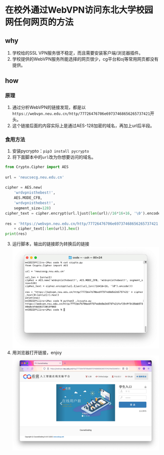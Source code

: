 # 在校外通过WebVPN访问东北大学校园网任何网页的方法
## why
1. 学校给的SSL VPN服务很不稳定，而且需要安装客户端/浏览器插件。
2. 学校提供的WebVPN服务所能选择的网页很少，cg平台和oj等常用网页都没有提供。
## how
### 原理
1. 通过分析WebVPN的链接发现，都是以`https://webvpn.neu.edu.cn/http/77726476706e69737468656265737421`开头。
2. 这个链接后面的内容实际上是通过AES-128加密的域名，再加上url后半段。

### 食用方法
1. 安装pycrypto：`pip3 install pycrypto`
2. 将下面脚本中的`url`改为你想要访问的域名。
```python
from Crypto.Cipher import AES

url = 'neucsecg.neu.edu.cn'

cipher = AES.new(
    'wrdvpnisthebest!',
    AES.MODE_CFB,
    'wrdvpnisthebest!',
    segment_size=128)
cipher_text = cipher.encrypt(url.ljust(len(url)//16*16+16, '\0').encode())

res = 'https://webvpn.neu.edu.cn/http/77726476706e69737468656265737421' \
    + cipher_text[:len(url)].hex()
print(res)
```
3. 运行脚本，输出的链接即为转换后的链接
![](./crypto3.png)
4. 用浏览器打开链接，enjoy
![](./crypto4.png)
